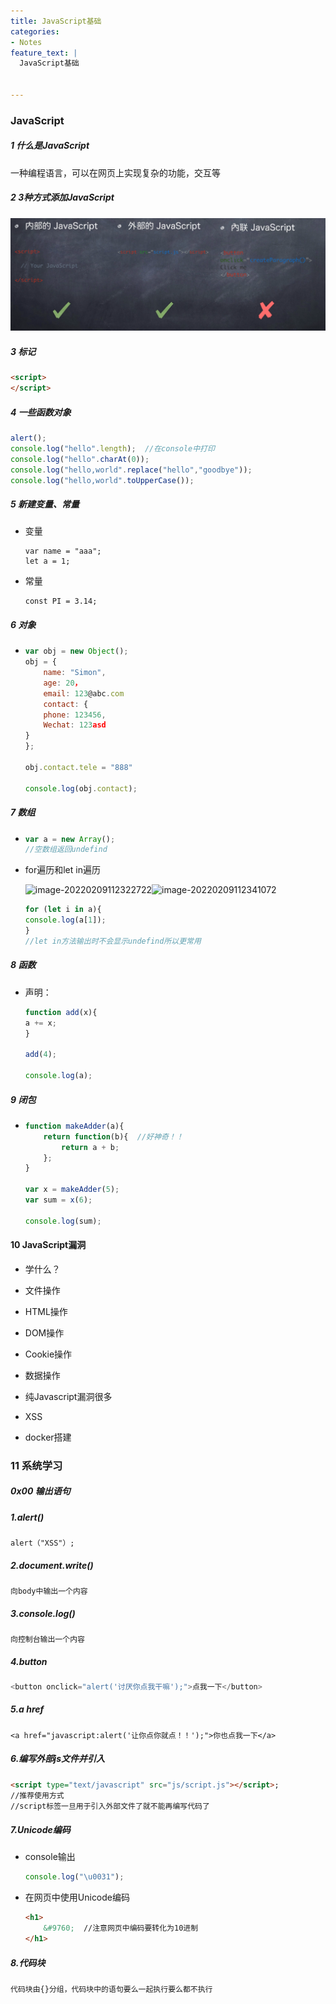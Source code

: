 ```yaml
---
title: JavaScript基础
categories:
- Notes
feature_text: |
  JavaScript基础


---
```






<!-- more -->

### JavaScript

##### 1 什么是JavaScript

一种编程语言，可以在网页上实现复杂的功能，交互等

##### 2 3种方式添加JavaScript

![image-20220209095851868](/assets/pic/image-20220209095851868.png)

##### 3 标记

```html
<script>
</script>
```

##### 4 一些函数对象

```javascript
alert();
console.log("hello".length);  //在console中打印
console.log("hello".charAt(0));
console.log("hello,world".replace("hello","goodbye"));
console.log("hello,world".toUpperCase());
```

##### 5 新建变量、常量

- 变量

  ```
  var name = "aaa";
  let a = 1;
  ```

- 常量

  ```
  const PI = 3.14;
  ```

##### 6 对象

- ```javascript
  var obj = new Object();
  obj = {
      name: "Simon",
      age: 20，
      email: 123@abc.com
      contact: {
      phone: 123456,
      Wechat: 123asd
  }
  };
  
  obj.contact.tele = "888"
  
  console.log(obj.contact);
  ```

##### 7 数组

- ```javascript
  var a = new Array();
  //空数组返回undefind
  ```

- for遍历和let in遍历

  ![image-20220209112322722](C:\Users\PHY\AppData\Roaming\Typora\typora-user-images\image-20220209112322722.png)![image-20220209112341072](C:\Users\PHY\AppData\Roaming\Typora\typora-user-images\image-20220209112341072.png)

  ```javascript
  for (let i in a){
  console.log(a[1]);
  }
  //let in方法输出时不会显示undefind所以更常用
  ```

##### 8 函数

- 声明：

  ```javascript
  function add(x){
  a += x;
  }
  
  add(4);
  
  console.log(a);
  ```

##### 9 闭包

- ```javascript
  function makeAdder(a){
      return function(b){  //好神奇！！
          return a + b;
      };
  }
  
  var x = makeAdder(5);
  var sum = x(6);
  
  console.log(sum);
  ```

  

#### 10 JavaScript漏洞

-   学什么？
  - 文件操作
  - HTML操作
  - DOM操作
  - Cookie操作
  - 数据操作

- 纯Javascript漏洞很多

- XSS
- docker搭建



### 11 系统学习

##### 0x00 输出语句

##### 1.alert()

```
alert（"XSS"）;
```

##### 2.document.write()

```
向body中输出一个内容
```

##### 3.console.log()

```
向控制台输出一个内容
```

##### 4.button

```javascript
<button onclick="alert('讨厌你点我干嘛');">点我一下</button>
```

##### 5.a href

```avascript
<a href="javascript:alert('让你点你就点！！');">你也点我一下</a>
```

##### 6.编写外部js文件并引入

```html
<script type="text/javascript" src="js/script.js"></script>;
//推荐使用方式
//script标签一旦用于引入外部文件了就不能再编写代码了
```

##### 7.Unicode编码

- console输出

  ```javascript
  console.log("\u0031");
  ```

- 在网页中使用Unicode编码

  ```html
  <h1>
      &#9760;  //注意网页中编码要转化为10进制
  </h1>
  ```

##### 8.代码块

```
代码块由{}分组，代码块中的语句要么一起执行要么都不执行
```

